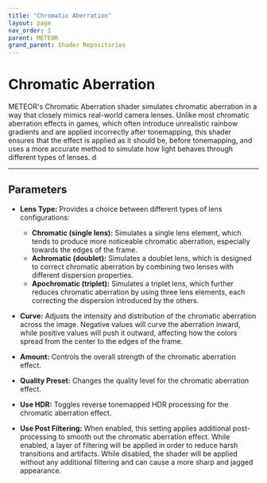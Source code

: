 ```yaml
---
title: "Chromatic Aberration"
layout: page
nav_order: 1
parent: METEOR
grand_parent: Shader Repositories
---
```


# Chromatic Aberration

METEOR's Chromatic Aberration shader simulates chromatic aberration in a way that closely mimics real-world camera lenses. Unlike most chromatic aberration effects in games, which often introduce unrealistic rainbow gradients and are applied incorrectly after tonemapping, this shader ensures that the effect is applied as it should be, before tonemapping, and uses a more accurate method to simulate how light behaves through different types of lenses. d

---

## Parameters

* **Lens Type:** Provides a choice between different types of lens configurations:
  * **Chromatic (single lens):** Simulates a single lens element, which tends to produce more noticeable chromatic aberration, especially towards the edges of the frame.
  * **Achromatic (doublet):** Simulates a doublet lens, which is designed to correct chromatic aberration by combining two lenses with different dispersion properties.
  * **Apochromatic (triplet):** Simulates a triplet lens, which further reduces chromatic aberration by using three lens elements, each correcting the dispersion introduced by the others.

* **Curve:** Adjusts the intensity and distribution of the chromatic aberration across the image. Negative values will curve the aberration inward, while positive values will push it outward, affecting how the colors spread from the center to the edges of the frame.

* **Amount:** Controls the overall strength of the chromatic aberration effect.

* **Quality Preset:** Changes the quality level for the chromatic aberration effect.

* **Use HDR:** Toggles reverse tonemapped HDR processing for the chromatic aberration effect.

* **Use Post Filtering:** When enabled, this setting applies additional post-processing to smooth out the chromatic aberration effect. While enabled, a layer of filtering will be applied in order to reduce harsh transitions and artifacts. While disabled, the shader will be applied without any additional filtering and can cause a more sharp and jagged appearance.
